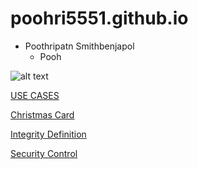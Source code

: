 # poohri5551.github.io

- Poothripatn Smithbenjapol
  - Pooh

![alt text](pic/IMG_4427.jpeg)

[USE CASES](usecases.md)

[Christmas Card](christmas.md)

[Integrity Definition](integrity.md)

[Security Control](security-control.md)
